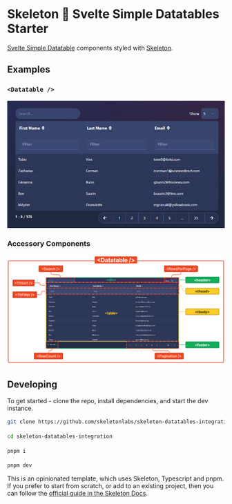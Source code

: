 # Skeleton 🤝 Svelte Simple Datatables Starter

[Svelte Simple Datatable](https://vincjo.fr/datatables/home) components styled with [Skeleton](https://www.skeleton.dev/).

## Examples

### `<Datatable />`

![Datatable Component](static/themes.gif)

### Accessory Components

![Accessory Components](static/components.png)

## Developing

To get started - clone the repo, install dependencies, and start the dev instance.

```bash
git clone https://github.com/skeletonlabs/skeleton-datatables-integration.git

cd skeleton-datatables-integration

pnpm i

pnpm dev
```

This is an opinionated template, which uses Skeleton, Typescript and pnpm. If you prefer to start from scratch, or add to an existing project, then you can follow the [official guide in the Skeleton Docs](https://www.skeleton.dev/docs/ssd).
